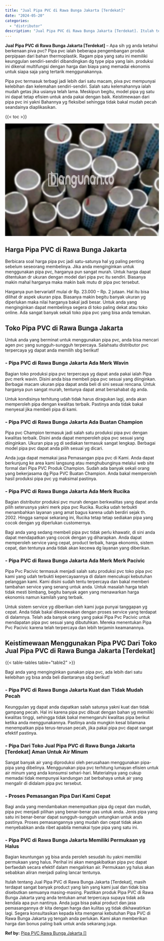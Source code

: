 ```yaml
---
title: "Jual Pipa PVC di Rawa Bunga Jakarta [Terdekat]"
date: "2024-05-20"
categories: 
  - "distributor"
description: "Jual Pipa PVC di Rawa Bunga Jakarta [Terdekat]. Itulah tentang Jual Pipa PVC di Rawa Bunga Jakarta [Terdekat], masih terdapat sangat banyak product yang la..."
---
```


**Jual Pipa PVC di Rawa Bunga Jakarta \[Terdekat\]** – Apa sih yg anda ketahui berkenaan piva pvc? Pipa pvc ialah beberapa pengembangan produk perpipaan dari bahan thermoplastik. Ragam pipa yang satu ini memiliki keunggulan sendiri-sendiri dibandingkan dg type pipa yang lain. produksi ini dikenal multifungsi dengan harga dan biaya yang memadai ekonomis untuk siapa saja yang tertarik menggunakannya.

Pipa pvc termasuk terbagi jadi lebih dari satu macam, piva pvc mempunyai kelebihan dan kelemahan sendiri-sendiri. Salah satu kelemahannya ialah mudah getas jika usianya telah lama. Meskipun begitu, model pipa yg satu ini dapat tetap efisien untuk anda pakai dengan baik. Keistimewaan dari pipa pvc ini yakni Bahannya yg fleksibel sehingga tidak bakal mudah pecah seandainya diaplikasikan.

{{< toc >}}

![Jual Pipa PVC di Rawa Bunga Jakarta [Terdekat]](/images/jaul-pipa-pvc-36.png)

## Harga Pipa PVC di Rawa Bunga Jakarta

Berbicara soal harga pipa pvc jadi satu-satunya hal yg paling penting sebelum seseorang membelinya. Jika anda menginginkan untuk menggunakan pipa pvc, harganya pun sangat murah. Untuk harga dapat ditentukan dr ukuran dengan model dari pipa pvc itu sendiri. Biasanya makin mahal harganya maka makin baik mutu dr pipa pvc tersebut.

Harganya pun bervariatif mulai dr Rp. 23.000 – Rp. 2 jutaan. Hal itu bisa dilihat dr aspek ukuran pipa. Biasanya makin begitu banyak ukuran yg diperlukan maka nilai harganya bakal jadi besar. Untuk anda yang menginginkan dapat membelinya segera di toko paling dekat atau toko online. Ada sangat banyak sekali toko pipa pvc yang bisa anda temukan.

## Toko Pipa PVC di Rawa Bunga Jakarta

Untuk anda yang berminat untuk menggunakan pipa pvc, anda bisa mencari agen pvc yang sungguh-sungguh terpercaya. Salahsatu distributor pvc terpercaya yg dapat anda memilih sbg berikut!

### \- Pipa PVC di Rawa Bunga Jakarta Ada Merk Wavin

Bagian toko produksi pipa pvc terpercaya yg dapat anda pakai ialah Pipa pvc merk wavin. Disini anda bisa membeli pipa pvc sesuai yang diinginkan. Berbagai macam ukuran pipa dapat anda beli di sini sesuai rencana. Untuk harganya pun sangat murah, tentunya dapat amat bersahabat dg anda.

Untuk kondisinya terhitung udah tidak harus diragukan lagi, anda akan memperoleh pipa dengan kwalitas terbaik. Pastinya anda tidak bakal menyesal jika membeli pipa di kami.

### \- Pipa PVC di Rawa Bunga Jakarta Ada Buatan Champion

Pipa pvc Champion termasuk jadi salah satu produksi pipa pvc dengan kwalitas terbaik. Disini anda dapat memperoleh pipa pvc sesuai yang diinginkan. Ukuran pipa yg di sediakan termasuk sangat lengkap. Berbagai model pipa pvc dapat anda pilih sesuai yg dicari.

Anda juga dapat memakai jasa Pemasangan pipa pvc di Kami. Anda dapat berkunjung ke area kami langsung atau menghubunginya melalui web site formal dari Pipa PVC Produk Champion. Sudah ada banyak sekali orang yang bekerjasama dg Pipa PVC Buatan Champion. Anda bakal memperoleh hasil produksi pipa pvc yg maksimal pastinya.

### \- Pipa PVC di Rawa Bunga Jakarta Ada Merk Rucika

Bagian distributor produksi pvc murah dengan berkwalitas yang dapat anda pilih seterusnya yakni merk pipa pvc Rucika. Rucika udah terbukti menambahkan layanan yang amat bagus karena udah berdiri sejak th. 2002. Hingga sampai sekarang ini, Rucika tetap tetap sediakan pipa yang cocok dengan yg diperlukan customernya.

Bagi anda yang sedang membeli pipa pvc tidak perlu khawatir, di sini anda dapat mendapatkan yang cocok dengan yg diharapkan. Anda dapat memperoleh service yang cepat, product terbaik, harga ekonomis, sistem cepat, dan tentunya anda tidak akan kecewa dg layanan yang diberikan.

### \- Pipa PVC di Rawa Bunga Jakarta Ada Merk Merk Pacivic

Pipa Pvc Pacivic termasuk menjadi salah satu produksi pvc toko pipa pvc kami yang udah terbukti kepercayaannya di dalam mencukupi kebutuhan pelanggan kami. Kami disini sudah tentu terpercaya dan bakal memberi tambahan service yang senang untuk anda. Untuk masalah harga telah tidak mesti bimbang, begitu banyak agen yang menawarkan harga ekonomis namun kamilah yang terbaik.

Untuk sistem service yg diberikan oleh kami juga punyai tanggapan yg cepat. Anda tidak bakal dikecewakan dengan proses service yang terdapat di dalamnya. Telah ada banyak orang yang pakai Pipa Pvc Pacivic untuk mendapatan pipa pvc sesuai yang dibutuhkan. Mereka menentukan Pipa Pvc Pacivic karena telah terpercaya dan lebih terjamin keamanannya.

## Keistimewaan Menggunakan Pipa PVC Dari Toko Jual Pipa PVC di Rawa Bunga Jakarta \[Terdekat\]

{{< table-tables table="table2" >}}

Bagi anda yang menginginkan gunakan pipa pvc, ada lebih dari satu kelebihan yg bisa anda beli diantaranya sbg berikut!

### \- Pipa PVC di Rawa Bunga Jakarta Kuat dan Tidak Mudah Pecah

Keunggulan yg dapat anda dapatkan salah satunya yakni kuat dan tidak gampang pecah. Hal ini karena pipa pvc dibuat dengan bahan yg memiliki kwalitas tinggi, sehingga tidak bakal memengaruhi kwalitas pipa berikut ketika anda menggunakannya. Pastinya anda mungkin kesal bilamana menempatkan pipa terus-terusan pecah, jika pakai pipa pvc dapat sangat efektif pastinya.

### \- Pipa Dari Toko Jual Pipa PVC di Rawa Bunga Jakarta \[Terdekat\] Aman Untuk Air Minum

Sangat banyak air yang diproduksi oleh perusahaan menggunakan pipa-pipa yang dibelinya. Menggunakan pipa pvc terhitung lumayan efisien untuk air minum yang anda konsumsi sehari-hari. Materialnya yang cukup memadai tidak mempunyai kandungan zat berbahaya untuk air yang mengalir di didalam pipa pvc tersebut.

### \- Proses Pemasangan Pipa Dari Kami Cepat

Bagi anda yang mendambakan menempatkan pipa dg cepat dan mudah, pipa pvc menjadi pilihan yang benar-benar pas untuk anda. Jenis pipa yang satu ini benar-benar dapat sungguh-sungguh untungkan untuk anda pastinya. Proses pemasangannya yang mudah dan cepat tidak akan menyebabkan anda ribet apabila memakai type pipa yang satu ini.

### \- Pipa PVC di Rawa Bunga Jakarta Memiliki Permukaan yg Halus

Bagian keuntungan yg bisa anda peroleh sesudah itu yakni memiliki permukaan yang halus. Perihal ini akan mengakibatkan pipa pvc dapat berfaedah secara efektif dalam mengalirkan air. Permukaan yg halus akan sebabkan aliran menjadi paling lancar tentunya.

Itulah tentang Jual Pipa PVC di Rawa Bunga Jakarta \[Terdekat\], masih terdapat sangat banyak product yang lain yang kami jual dan tidak bisa disebutkan semuanya masing-masing. Pastikan produk Pipa PVC di Rawa Bunga Jakarta yang anda tentukan amat terpercaya supaya tidak ada kendala apa pun nantinya. Anda juga bisa pakai product dan jasa pemasangannya dr kita dengan harga dan kulitas yg tidak dikhawatirkan lagi. Segera konsultasikan kepada kita mengenai kebutuhan Pipa PVC di Rawa Bunga Jakarta yg tengah anda perlukan. Kami akan memberikan harga dan bonus paling baik untuk anda sekarang juga.

**Ref by:** [Pipa PVC Rawa Bunga Jakarta []](https://id.wikipedia.org/wiki/Pipa)
